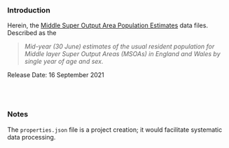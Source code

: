 <br>

### Introduction

Herein, the [Middle Super Output Area Population Estimates](https://www.ons.gov.uk/peoplepopulationandcommunity/populationandmigration/populationestimates/datasets/middlesuperoutputareamidyearpopulationestimates) 
data files.  Described as the

> *Mid-year (30 June) estimates of the usual resident population for Middle layer Super Output Areas (MSOAs) in England and Wales by single year of age and sex.*

Release Date: 16 September 2021

<br>
<br>

### Notes

The ``properties.json`` file is a project creation; it would facilitate systematic data processing. 

<br>
<br>

<br>
<br>

<br>
<br>

<br>
<br>